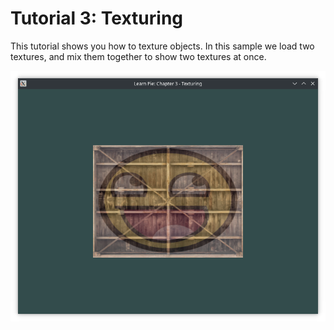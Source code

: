 # Tutorial 3: Texturing
This tutorial shows you how to texture objects. In this sample we load two textures, and mix them together to show two textures at once.

![Result](result.png)